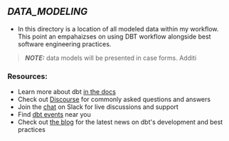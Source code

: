

## *DATA_MODELING*
- In this directory is a location of all modeled data within my workflow. This point an empahaizses on using DBT workflow alongside best software engineering practices.

> **_NOTE:_** data models will be presented in case forms. Additi
### Resources:
- Learn more about dbt [in the docs](https://docs.getdbt.com/docs/introduction)
- Check out [Discourse](https://discourse.getdbt.com/) for commonly asked questions and answers
- Join the [chat](https://community.getdbt.com/) on Slack for live discussions and support
- Find [dbt events](https://events.getdbt.com) near you
- Check out [the blog](https://blog.getdbt.com/) for the latest news on dbt's development and best practices
